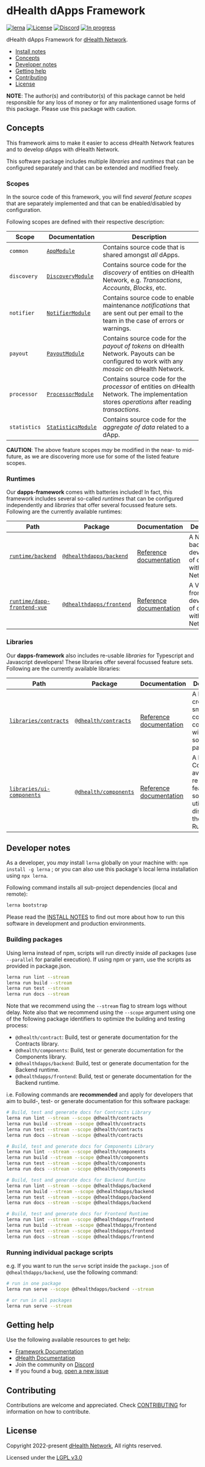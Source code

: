 # dHealth dApps Framework

[![lerna](https://img.shields.io/badge/maintained%20with-lerna-cc00ff.svg)](https://lerna.js.org/)
[![License](https://img.shields.io/badge/License-LGPL%203.0%20only-blue.svg)][license]
[![Discord](https://img.shields.io/badge/chat-on%20discord-green.svg)][discord]
[![In progress](https://img.shields.io/badge/Status-In%20progress-2b00ff.svg)](CONTRIBUTING.md#project-status)

dHealth dApps Framework for [dHealth Network][parent-url].

- [Install notes](INSTALL.md)
- [Concepts](#concepts)
- [Developer notes](#developer-notes)
- [Getting help](#getting-help)
- [Contributing](#contributing)
- [License](#license)

**NOTE**: The author(s) and contributor(s) of this package cannot be held responsible for any loss of money or for any malintentioned usage forms of this package. Please use this package with caution.

## Concepts

This framework aims to make it easier to access dHealth Network features and to develop dApps with dHealth Network.

This software package includes multiple *libraries* and *runtimes* that can be configured separately and that can be extended and modified freely.

### Scopes

In the source code of this framework, you will find *several feature scopes* that are separately implemented and that can be enabled/disabled by configuration.

Following scopes are defined with their respective description:

| Scope | Documentation | Description |
| --- | --- | --- |
| `common` | [`AppModule`][docs-scopes-common] | Contains source code that is shared amongst *all* dApps. |
| `discovery` | [`DiscoveryModule`][docs-scopes-discovery] | Contains source code for the *discovery* of entities on dHealth Network, e.g. *Transactions*, *Accounts*, *Blocks*, etc. |
| `notifier` | [`NotifierModule`][docs-scopes-notifier] | Contains source code to enable maintenance *notifications* that are sent out per email to the team in the case of errors or warnings. |
| `payout` | [`PayoutModule`][docs-scopes-payout] | Contains source code for the *payout of tokens* on dHealth Network. Payouts can be configured to work with any *mosaic* on dHealth Network. |
| `processor` | [`ProcessorModule`][docs-scopes-processor] | Contains source code for the *processor* of entities on dHealth Network. The implementation stores *operations* after reading *transactions*. |
| `statistics` | [`StatisticsModule`][docs-scopes-statistics] | Contains source code for the *aggregate of data* related to a dApp. |

**CAUTION**: The above feature scopes *may* be modified in the near- to mid-future, as we are discovering more use for some of the listed feature scopes.

### Runtimes

Our **dapps-framework** comes with batteries included! In fact, this framework includes several so-called *runtimes* that can be configured independently and *libraries* that offer several focussed feature sets. Following are the currently available runtimes:

| Path | Package | Documentation | Description |
| --- | --- | --- | --- |
| [`runtime/backend`](./tree/main/runtime/backend#install-notes) | [`@dhealthdapps/backend`][npm-backend-nest] | [Reference documentation][docs-backend-nest] | A NestJS backend for development of dApps with dHealth Network. |
| [`runtime/dapp-frontend-vue`](./tree/main/runtime/dapp-frontend-vue#install-notes) | [`@dhealthdapps/frontend`][npm-frontend-vue] | [Reference documentation][docs-frontend-vue] | A VueJS frontend for development of dApps with dHealth Network. |

### Libraries

Our **dapps-framework** also includes re-usable *libraries* for Typescript and Javascript developers! These libraries offer several focussed feature sets. Following are the currently available libraries:

| Path | Package | Documentation | Description |
| --- | --- | --- | --- |
| [`libraries/contracts`](./tree/main/libraries/contracts#install-notes) | [`@dhealth/contracts`][npm-libs-contracts] | [Reference documentation][docs-libs-contracts] | A library for creating smart contracts compatible with this software package. |
| [`libraries/ui-components`](./tree/main/libraries/ui-components#install-notes) | [`@dhealth/components`][npm-libs-components] | [Reference documentation][docs-libs-components] | A library of Components available for re-use that feature some of the utilites as displayed on the Frontend Runtime. |

## Developer notes

As a developer, you *may* install `lerna` globally on your machine with: `npm install -g lerna` ; or you can also use this package's local lerna installation using `npx lerna`.

Following command installs all sub-project dependencies (local and remote):

```bash
lerna bootstrap
```

Please read the [INSTALL NOTES](INSTALL.md) to find out more about how to run this software in development and production environments.

### Building packages

Using lerna instead of npm, scripts will run directly inside *all* packages (use `--parallel` for parallel execution). If using npm or yarn, use the scripts as provided in package.json.

```bash
lerna run lint --stream
lerna run build --stream
lerna run test --stream
lerna run docs --stream
```

Note that we recommend using the `--stream` flag to stream logs without delay.
Note also that we recommend using the `--scope` argument using one of the following package identifiers to optimize the building and testing process:

- `@dhealth/contract`: Build, test or generate documentation for the Contracts library.
- `@dhealth/components`: Build, test or generate documentation for the Components library.
- `@dhealthdapps/backend`: Build, test or generate documentation for the Backend runtime.
- `@dhealthdapps/frontend`: Build, test or generate documentation for the Backend runtime.

i.e. Following commands are **recommended** and apply for developers that aim to build-, test- or generate documentation for this software package:

```bash
# Build, test and generate docs for Contracts Library
lerna run lint --stream --scope @dhealth/contracts
lerna run build --stream --scope @dhealth/contracts
lerna run test --stream --scope @dhealth/contracts
lerna run docs --stream --scope @dhealth/contracts

# Build, test and generate docs for Components Library
lerna run lint --stream --scope @dhealth/components
lerna run build --stream --scope @dhealth/components
lerna run test --stream --scope @dhealth/components
lerna run docs --stream --scope @dhealth/components

# Build, test and generate docs for Backend Runtime
lerna run lint --stream --scope @dhealthdapps/backend
lerna run build --stream --scope @dhealthdapps/backend
lerna run test --stream --scope @dhealthdapps/backend
lerna run docs --stream --scope @dhealthdapps/backend

# Build, test and generate docs for Frontend Runtime
lerna run lint --stream --scope @dhealthdapps/frontend
lerna run build --stream --scope @dhealthdapps/frontend
lerna run test --stream --scope @dhealthdapps/frontend
lerna run docs --stream --scope @dhealthdapps/frontend
```

### Running individual package scripts

e.g. If you want to run the `serve` script inside the `package.json` of `@dhealthdapps/backend`, use the following command:

```bash
# run in one package
lerna run serve --scope @dhealthdapps/backend --stream

# or run in all packages
lerna run serve --stream
```

## Getting help

Use the following available resources to get help:

- [Framework Documentation][docs-framework]
- [dHealth Documentation][docs]
- Join the community on [Discord][discord] 
- If you found a bug, [open a new issue][issues]

## Contributing

Contributions are welcome and appreciated. 
Check [CONTRIBUTING](CONTRIBUTING.md) for information on how to contribute.

## License

Copyright 2022-present [dHealth Network][parent-url], All rights reserved.

Licensed under the [LGPL v3.0](LICENSE)

[license]: https://opensource.org/licenses/LGPL-3.0
[parent-url]: https://dhealth.com
[docs]: https://docs.dhealth.com
[docs-framework]: https://dhealthproject.github.io/dapps-framework/
[issues]: https://github.com/dhealthproject/dapps-framework/issues
[discord]: https://discord.gg/P57WHbmZjk
[npm-libs-contracts]: https://www.npmjs.com/package/@dhealth/contracts
[npm-libs-components]: https://www.npmjs.com/package/@dhealth/components
[npm-frontend-vue]: https://www.npmjs.com/package/@dhealthdapps/frontend
[npm-backend-nest]: https://www.npmjs.com/package/@dhealthdapps/backend
[docs-libs-contracts]: https://dhealthproject.github.io/dapps-framework/libraries/contracts/docs/
[docs-libs-components]: https://dhealthproject.github.io/dapps-framework/libraries/ui-components/docs/
[docs-frontend-vue]: https://dhealthproject.github.io/dapps-framework/runtime/dapp-frontend-vue/docs/
[docs-backend-nest]: https://dhealthproject.github.io/dapps-framework/runtime/backend/docs/
[docs-scopes-common]: https://dhealthproject.github.io/dapps-framework/runtime/backend/docs/classes/AppModule.html
[docs-scopes-discovery]: https://dhealthproject.github.io/dapps-framework/runtime/backend/docs/classes/DiscoveryModule.html
[docs-scopes-notifier]: https://dhealthproject.github.io/dapps-framework/runtime/backend/docs/classes/NotifierModule.html
[docs-scopes-payout]: https://dhealthproject.github.io/dapps-framework/runtime/backend/docs/classes/PayoutModule.html
[docs-scopes-processor]: https://dhealthproject.github.io/dapps-framework/runtime/backend/docs/classes/ProcessorModule.html
[docs-scopes-statistics]: https://dhealthproject.github.io/dapps-framework/runtime/backend/docs/classes/StatisticsModule.html
